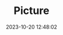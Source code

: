 ---
weight: 1
images:
- /images/edited/176.jpeg
title: Picture
date: 2023-10-20 12:48:02
tags: [luminar neo,work,dog]
---
